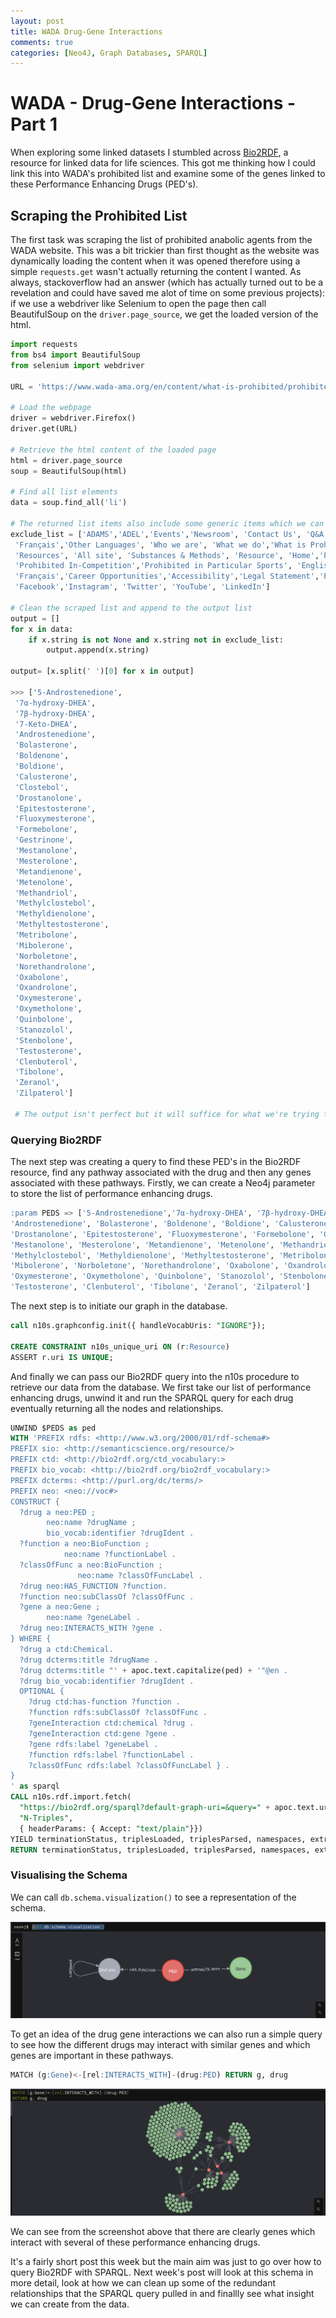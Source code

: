 ```yaml
---
layout: post
title: WADA Drug-Gene Interactions
comments: true
categories: [Neo4J, Graph Databases, SPARQL]
---
```


# WADA - Drug-Gene Interactions - Part 1  

When exploring some linked datasets I stumbled across [Bio2RDF](https://bio2rdf.org/), a resource for linked data for life sciences. This got me thinking how I could link this into WADA's prohibited list and examine some of the genes linked to these Performance Enhancing Drugs (PED's).  

## Scraping the Prohibited List

The first task was scraping the list of prohibited anabolic agents from the WADA website. This was a bit trickier than first thought as the website was dynamically loading the content when it was opened therefore using a simple `requests.get` wasn't actually returning the content I wanted. As always, stackoverflow had an answer (which has actually turned out to be a revelation and could have saved me alot of time on some previous projects): if we use a webdriver like Selenium to open the page then call BeautifulSoup on the `driver.page_source`, we get the loaded version of the html.

```python 
import requests
from bs4 import BeautifulSoup
from selenium import webdriver

URL = 'https://www.wada-ama.org/en/content/what-is-prohibited/prohibited-at-all-times/peptide-hormones-growth-factors-related-substances-and-mimetics'

# Load the webpage 
driver = webdriver.Firefox()
driver.get(URL)

# Retrieve the html content of the loaded page
html = driver.page_source
soup = BeautifulSoup(html)

# Find all list elements
data = soup.find_all('li')

# The returned list items also include some generic items which we can exclude
exclude_list = ['ADAMS','ADEL','Events','Newsroom', 'Contact Us', 'Q&A', 'English',
 'Français','Other Languages', 'Who we are', 'What we do','What is Prohibited',
 'Resources', 'All site', 'Substances & Methods', 'Resource', 'Home','Prohibited at All Times',
 'Prohibited In-Competition','Prohibited in Particular Sports', 'English','Español',
 'Français','Career Opportunities','Accessibility','Legal Statement','Privacy Policy','Site Map',
 'Facebook','Instagram', 'Twitter', 'YouTube', 'LinkedIn']

# Clean the scraped list and append to the output list
output = []
for x in data:
    if x.string is not None and x.string not in exclude_list:
        output.append(x.string)

output= [x.split(' ')[0] for x in output]

>>> ['5-Androstenedione',
 '7α-hydroxy-DHEA',
 '7β-hydroxy-DHEA',
 '7-Keto-DHEA',
 'Androstenedione',
 'Bolasterone',
 'Boldenone',
 'Boldione',
 'Calusterone',
 'Clostebol',
 'Drostanolone',
 'Epitestosterone',
 'Fluoxymesterone',
 'Formebolone',
 'Gestrinone',
 'Mestanolone',
 'Mesterolone',
 'Metandienone',
 'Metenolone',
 'Methandriol',
 'Methylclostebol',
 'Methyldienolone',
 'Methyltestosterone',
 'Metribolone',
 'Mibolerone',
 'Norboletone',
 'Norethandrolone',
 'Oxabolone',
 'Oxandrolone',
 'Oxymesterone',
 'Oxymetholone',
 'Quinbolone',
 'Stanozolol',
 'Stenbolone',
 'Testosterone',
 'Clenbuterol',
 'Tibolone',
 'Zeranol',
 'Zilpaterol']

 # The output isn't perfect but it will suffice for what we're trying to do
 ``` 

### Querying Bio2RDF

 The next step was creating a query to find these PED's in the Bio2RDF resource, find any pathway associated with the drug and then any genes associated with these pathways. Firstly, we can create a Neo4j parameter to store the list of performance enhancing drugs.  

 ```sql 
:param PEDS => ['5-Androstenedione','7α-hydroxy-DHEA', '7β-hydroxy-DHEA','7-Keto-DHEA',
 'Androstenedione', 'Bolasterone', 'Boldenone', 'Boldione', 'Calusterone', 'Clostebol',
 'Drostanolone', 'Epitestosterone', 'Fluoxymesterone', 'Formebolone', 'Gestrinone',
 'Mestanolone', 'Mesterolone', 'Metandienone', 'Metenolone', 'Methandriol',
 'Methylclostebol', 'Methyldienolone', 'Methyltestosterone', 'Metribolone',
 'Mibolerone', 'Norboletone', 'Norethandrolone', 'Oxabolone', 'Oxandrolone',
 'Oxymesterone', 'Oxymetholone', 'Quinbolone', 'Stanozolol', 'Stenbolone',
 'Testosterone', 'Clenbuterol', 'Tibolone', 'Zeranol', 'Zilpaterol'] 
 ``` 

 The next step is to initiate our graph in the database.  

 ```sql 
call n10s.graphconfig.init({ handleVocabUris: "IGNORE"});

CREATE CONSTRAINT n10s_unique_uri ON (r:Resource)
ASSERT r.uri IS UNIQUE;
``` 

And finally we can pass our Bio2RDF query into the n10s procedure to retrieve our data from the database. We first take our list of performance enhancing drugs, unwind it and run the SPARQL query for each drug eventually returning all the nodes and relationships. 


```sql 
UNWIND $PEDS as ped
WITH 'PREFIX rdfs: <http://www.w3.org/2000/01/rdf-schema#> 
PREFIX sio: <http://semanticscience.org/resource/>
PREFIX ctd: <http://bio2rdf.org/ctd_vocabulary:>
PREFIX bio_vocab: <http://bio2rdf.org/bio2rdf_vocabulary:>
PREFIX dcterms: <http://purl.org/dc/terms/>
PREFIX neo: <neo://voc#>
CONSTRUCT {
  ?drug a neo:PED ;
        neo:name ?drugName ;
        bio_vocab:identifier ?drugIdent .
  ?function a neo:BioFunction ;
            neo:name ?functionLabel .
  ?classOfFunc a neo:BioFunction ;
               neo:name ?classOfFuncLabel .
  ?drug neo:HAS_FUNCTION ?function.
  ?function neo:subClassOf ?classOfFunc .
  ?gene a neo:Gene ;
        neo:name ?geneLabel .
  ?drug neo:INTERACTS_WITH ?gene .
} WHERE {
  ?drug a ctd:Chemical.
  ?drug dcterms:title ?drugName .
  ?drug dcterms:title "' + apoc.text.capitalize(ped) + '"@en .
  ?drug bio_vocab:identifier ?drugIdent .
  OPTIONAL {
    ?drug ctd:has-function ?function .
    ?function rdfs:subClassOf ?classOfFunc .
    ?geneInteraction ctd:chemical ?drug .
    ?geneInteraction ctd:gene ?gene .
    ?gene rdfs:label ?geneLabel .
    ?function rdfs:label ?functionLabel .
    ?classOfFunc rdfs:label ?classOfFuncLabel } .
}
' as sparql
CALL n10s.rdf.import.fetch(
  "https://bio2rdf.org/sparql?default-graph-uri=&query=" + apoc.text.urlencode(sparql),
  "N-Triples",
  { headerParams: { Accept: "text/plain"}})
YIELD terminationStatus, triplesLoaded, triplesParsed, namespaces, extraInfo
RETURN terminationStatus, triplesLoaded, triplesParsed, namespaces, extraInfo
```

### Visualising the Schema 

We can call `db.schema.visualization()` to see a representation of the schema.

![](/images/wada-schema.png) 

To get an idea of the drug gene interactions we can also run a simple query to see how the different drugs may interact with similar genes and which genes are important in these pathways.  

```sql  
MATCH (g:Gene)<-[rel:INTERACTS_WITH]-(drug:PED) RETURN g, drug
``` 

![](/images/wada-drug-gene.png)

We can see from the screenshot above that there are clearly genes which interact with several of these performance enhancing drugs.

It's a fairly short post this week but the main aim was just to go over how to query Bio2RDF with SPARQL. Next week's post will look at this schema in more detail, look at how we can clean up some of the redundant relationships that the SPARQL query pulled in and finallly see what insight we can create from the data. 
